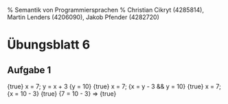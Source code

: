 % Semantik von Programmiersprachen
% Christian Cikryt (4285814), Martin Lenders (4206090), Jakob Pfender (4282720)

Übungsblatt 6
=============

Aufgabe 1
---------

{true} x = 7; y = x + 3 {y = 10}
{true} x = 7; {x = y - 3 && y = 10}
{true} x = 7; {x = 10 - 3}
{true} {7 = 10 - 3} => {true}

